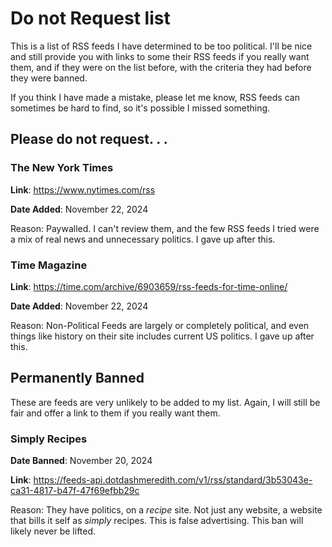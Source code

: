 # Do not Request list

This is a list of RSS feeds I have determined to be too political. I'll be nice and still provide you with links to some their RSS feeds if you really want them, and if they were on the list before, with the criteria they had before they were banned.

If you think I have made a mistake, please let me know, RSS feeds can sometimes be hard to find, so it's possible I missed something.

## Please do not request. . .
### The New York Times
**Link**: https://www.nytimes.com/rss

**Date Added**: November 22, 2024

Reason: Paywalled. I can't review them, and the few RSS feeds I tried were a mix of real news and unnecessary politics. I gave up after this.

### Time Magazine

**Link**: https://time.com/archive/6903659/rss-feeds-for-time-online/

**Date Added**: November 22, 2024

Reason: Non-Political Feeds are largely or completely political, and even things like history on their site includes current US politics. I gave up after this.

## Permanently Banned 

These are feeds are very unlikely to be added to my list. Again, I will still be fair and offer a link to them if you really want them.

### Simply Recipes

**Date Banned**: November 20, 2024

**Link**: https://feeds-api.dotdashmeredith.com/v1/rss/standard/3b53043e-ca31-4817-b47f-47f69efbb29c

Reason: They have politics, on a *recipe* site. Not just any website, a website that bills it self as *simply* recipes. This is false advertising. This ban will likely never be lifted.
